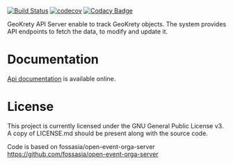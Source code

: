[![Build Status](https://travis-ci.org/geokrety/geokrety-api.svg?branch=master)](https://travis-ci.org/geokrety/geokrety-api)
[![codecov](https://codecov.io/gh/geokrety/geokrety-api/branch/master/graph/badge.svg)](https://codecov.io/gh/geokrety/geokrety-api)
[![Codacy Badge](https://api.codacy.com/project/badge/Grade/6cd7257a0bba42fc85b4d816b5e3cf59)](https://www.codacy.com/app/GeoKrety/geokrety-api?utm_source=github.com&amp;utm_medium=referral&amp;utm_content=geokrety/geokrety-api&amp;utm_campaign=Badge_Grade)


GeoKrety API Server enable to track GeoKrety objects. The system provides API endpoints to fetch the data, to modify and update it.


# Documentation

[Api documentation](https://geokrety.github.io/geokrety-api/) is available online.

# License

This project is currently licensed under the GNU General Public License v3. A copy of LICENSE.md should be present along with the source code.

Code is based on fossasia/open-event-orga-server https://github.com/fossasia/open-event-orga-server
